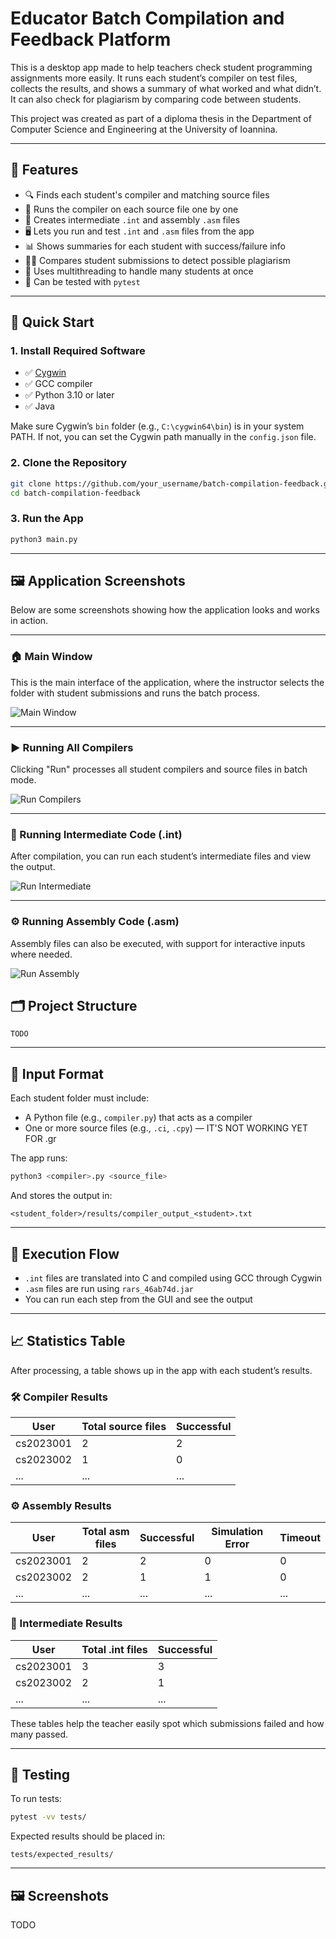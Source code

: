 # Educator Batch Compilation and Feedback Platform

This is a desktop app made to help teachers check student programming assignments more easily. It runs each student’s compiler on test files, collects the results, and shows a summary of what worked and what didn’t. It can also check for plagiarism by comparing code between students.

This project was created as part of a diploma thesis in the Department of Computer Science and Engineering at the University of Ioannina.

---

## 🧩 Features

- 🔍 Finds each student's compiler and matching source files
- 🧪 Runs the compiler on each source file one by one
- 📁 Creates intermediate `.int` and assembly `.asm` files
- 🖥️ Lets you run and test `.int` and `.asm` files from the app
- 📊 Shows summaries for each student with success/failure info
- 🕵️‍♂️ Compares student submissions to detect possible plagiarism
- 🧵 Uses multithreading to handle many students at once
- 🧪 Can be tested with `pytest`

---

## 🚀 Quick Start

### 1. Install Required Software

- ✅ [Cygwin](https://www.cygwin.com/)
- ✅ GCC compiler
- ✅ Python 3.10 or later
- ✅ Java 

Make sure Cygwin’s `bin` folder (e.g., `C:\cygwin64\bin`) is in your system PATH. If not, you can set the Cygwin path manually in the `config.json` file.

### 2. Clone the Repository

```bash
git clone https://github.com/your_username/batch-compilation-feedback.git
cd batch-compilation-feedback
```

### 3. Run the App

```bash
python3 main.py
```

---
## 🖼️ Application Screenshots

Below are some screenshots showing how the application looks and works in action.

---

### 🏠 Main Window

This is the main interface of the application, where the instructor selects the folder with student submissions and runs the batch process.

![Main Window](docs/base.png)

---

### ▶️ Running All Compilers

Clicking "Run" processes all student compilers and source files in batch mode.

![Run Compilers](docs/run_compilers.png)

---

### 🧪 Running Intermediate Code (.int)

After compilation, you can run each student’s intermediate files and view the output.

![Run Intermediate](docs/run_int.png)

---

### ⚙️ Running Assembly Code (.asm)

Assembly files can also be executed, with support for interactive inputs where needed.

![Run Assembly](docs/run_asm.png)

## 🗂️ Project Structure

```
TODO
```

---

## 📁 Input Format

Each student folder must include:
- A Python file (e.g., `compiler.py`) that acts as a compiler
- One or more source files (e.g., `.ci`, `.cpy`) — IT'S NOT WORKING YET FOR .gr

The app runs:

```bash
python3 <compiler>.py <source_file>
```

And stores the output in:

```
<student_folder>/results/compiler_output_<student>.txt
```

---

## 🧠 Execution Flow

- `.int` files are translated into C and compiled using GCC through Cygwin
- `.asm` files are run using `rars_46ab74d.jar`
- You can run each step from the GUI and see the output

---

## 📈 Statistics Table

After processing, a table shows up in the app with each student’s results.

### 🛠️ Compiler Results

| User       | Total source files | Successful |
|------------|--------------------|------------|
| cs2023001  | 2                  | 2          |
| cs2023002  | 1                  | 0          |
| ...        | ...                | ...        |

### ⚙️ Assembly Results

| User       | Total asm files | Successful | Simulation Error | Timeout |
|------------|-----------------|------------|------------------|---------|
| cs2023001  | 2               | 2          | 0                | 0       |
| cs2023002  | 2               | 1          | 1                | 0       |
| ...        | ...             | ...        | ...              | ...     |

### 🧪 Intermediate Results

| User       | Total .int files | Successful |
|------------|------------------|------------|
| cs2023001  | 3                | 3          |
| cs2023002  | 2                | 1          |
| ...        | ...              | ...        |

These tables help the teacher easily spot which submissions failed and how many passed.

---

## 🧪 Testing

To run tests:

```bash
pytest -vv tests/
```

Expected results should be placed in:

```
tests/expected_results/
```

---

## 🖼️ Screenshots

TODO
